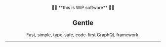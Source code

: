 <p align="center">🚧🚧 **this is WIP software** 🚧🚧</p>

<h2 align="center">
  Gentle
</h2>

<p align="center">
  Fast, simple, type-safe, code-first GraphQL framework.
</p>

---
